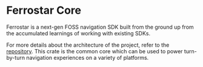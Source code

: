 # Ferrostar Core

Ferrostar is a next-gen FOSS navigation SDK built from the ground up from the accumulated learnings
of working with existing SDKs.

For more details about the architecture of the project, refer to the [repository](https://github.com/stadiamaps/ferrostar).
This crate is the common core which can be used to power turn-by-turn navigation experiences on a
variety of platforms.
